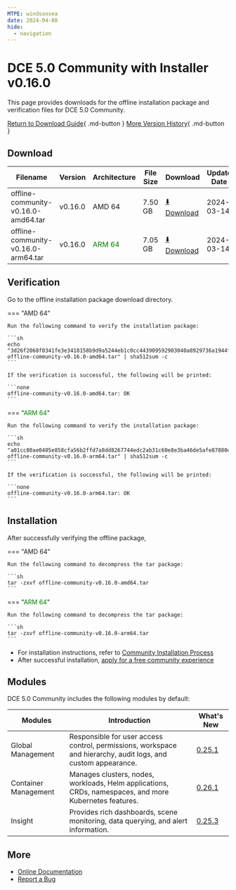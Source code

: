 ```yaml
---
MTPE: windsonsea
date: 2024-04-08
hide:
  - navigation
---
```


# DCE 5.0 Community with Installer v0.16.0

This page provides downloads for the offline installation package and verification files for DCE 5.0 Community.

[Return to Download Guide](../index.md){ .md-button } [More Version History](./dce5-installer-history.md){ .md-button }

## Download

| Filename | Version | Architecture | File Size | Download | Update Date |
| --------- | ------- | ------------ | --------- | -------- | ----------- |
| offline-community-v0.16.0-amd64.tar | v0.16.0 | AMD 64 | 7.50 GB | [:arrow_down: Download](https://qiniu-download-public.daocloud.io/DaoCloud_Enterprise/dce5/offline-community-v0.16.0-amd64.tar) | 2024-03-14 |
| offline-community-v0.16.0-arm64.tar | v0.16.0 | <font color="green">ARM 64</font> | 7.05 GB | [:arrow_down: Download](https://qiniu-download-public.daocloud.io/DaoCloud_Enterprise/dce5/offline-community-v0.16.0-arm64.tar) | 2024-03-14 |

## Verification

Go to the offline installation package download directory.

=== "AMD 64"

    Run the following command to verify the installation package:

    ```sh
    echo "3d26f2068f0341fe3e3418158b9d9a5244eb1c0cc443909592903040a8929736a1944ff5ae196404fa6362e60515014d50dc6128ef65714597ff1b1cca42620b  offline-community-v0.16.0-amd64.tar" | sha512sum -c
    ```

    If the verification is successful, the following will be printed:

    ```none
    offline-community-v0.16.0-amd64.tar: OK
    ```

=== "<font color="green">ARM 64</font>"

    Run the following command to verify the installation package:

    ```sh
    echo "a01cc80ae0405e858cfa56b2ffd7a8dd8267744edc2ab31c60e8e3ba46de5afe87880d909d2157f47c2ba062380faab965d761cc7216b9031dd3e33dea7de4eb  offline-community-v0.16.0-arm64.tar" | sha512sum -c
    ```

    If the verification is successful, the following will be printed:

    ```none
    offline-community-v0.16.0-arm64.tar: OK
    ```

## Installation

After successfully verifying the offline package,

=== "AMD 64"

    Run the following command to decompress the tar package:

    ```sh
    tar -zxvf offline-community-v0.16.0-amd64.tar
    ```

=== "<font color="green">ARM 64</font>"

    Run the following command to decompress the tar package:

    ```sh
    tar -zxvf offline-community-v0.16.0-arm64.tar
    ```

- For installation instructions, refer to [Community Installation Process](../../install/community/k8s/online.md#_2)
- After successful installation, [apply for a free community experience](../../dce/license0.md)

## Modules

DCE 5.0 Community includes the following modules by default:

| Modules | Introduction | What's New |
| -------- | ----------- | ---------- |
| Global Management | Responsible for user access control, permissions, workspace and hierarchy, audit logs, and custom appearance. | [0.25.1](../../ghippo/intro/release-notes.md#v0251) |
| Container Management | Manages clusters, nodes, workloads, Helm applications, CRDs, namespaces, and more Kubernetes features. | [0.26.1](../../kpanda/intro/release-notes.md#v0261) |
| Insight | Provides rich dashboards, scene monitoring, data querying, and alert information. | [0.25.3](../../insight/intro/release-notes.md#v0250) |

## More

- [Online Documentation](../../dce/index.md)
- [Report a Bug](https://github.com/DaoCloud/DaoCloud-docs/issues)
